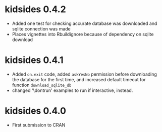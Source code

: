 # kidsides 0.4.2

* Added one test for checking accurate database was downloaded and sqlite connection was made
* Places vignettes into Rbuildignore because of dependency on sqlite download

# kidsides 0.4.1

* Added `on.exit` code, added `askYesNo` permission before downloading the database for the first time, and increased default timeout for function `download_sqlite_db`
* changed '\dontrun' examples to run if interactive, instead.

# kidsides 0.4.0

* First submission to CRAN
